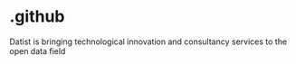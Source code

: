 # .github
Datist is bringing technological innovation and consultancy services to the open data field
